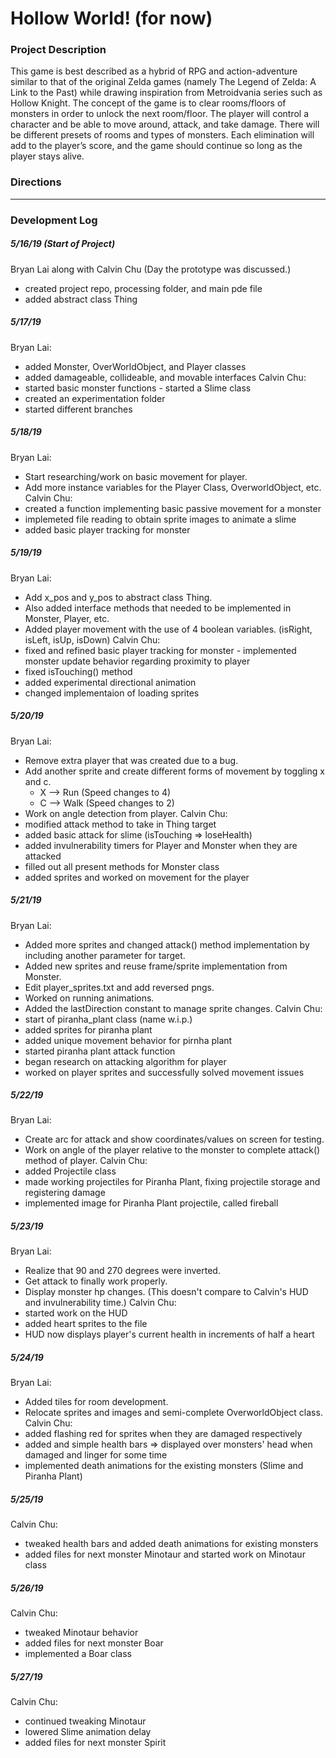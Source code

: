 # Hollow World! (for now)

### Project Description
This game is best described as a hybrid of RPG and action-adventure similar to that of the original Zelda games (namely The Legend of Zelda: A Link to the Past) while drawing inspiration from Metroidvania series such as Hollow Knight.  The concept of the game is to clear rooms/floors of monsters in order to unlock the next room/floor.  The player will control a character and be able to move around, attack, and take damage.  There will be different presets of rooms and types of monsters.  Each elimination will add to the player’s score, and the game should continue so long as the player stays alive.

### Directions


_________________________

### Development Log

##### 5/16/19 (Start of Project)
Bryan Lai along with Calvin Chu (Day the prototype was discussed.)
* created project repo, processing folder, and main pde file
* added abstract class Thing 
##### 5/17/19
Bryan Lai:
* added Monster, OverWorldObject, and Player classes
* added damageable, collideable, and movable interfaces
Calvin Chu:
* started basic monster functions - started a Slime class
* created an experimentation folder
* started different branches
##### 5/18/19
Bryan Lai:
* Start researching/work on basic movement for player.
* Add more instance variables for the Player Class, OverworldObject, etc.
Calvin Chu:
* created a function implementing basic passive movement for a monster
* implemeted file reading to obtain sprite images to animate a slime
* added basic player tracking for monster
##### 5/19/19
Bryan Lai:
* Add x_pos and y_pos to abstract class Thing. 
* Also added interface methods that needed to be implemented in Monster, Player, etc.
* Added player movement with the use of 4 boolean variables. (isRight, isLeft, isUp, isDown)
Calvin Chu:
* fixed and refined basic player tracking for monster - implemented monster update behavior regarding proximity to player
* fixed isTouching() method
* added experimental directional animation
* changed implementaion of loading sprites
##### 5/20/19
Bryan Lai:
* Remove extra player that was created due to a bug.
* Add another sprite and create different forms of movement by toggling x and c. 
  * X --> Run (Speed changes to 4)
  * C --> Walk (Speed changes to 2)
* Work on angle detection from player.
Calvin Chu:
* modified attack method to take in Thing target
* added basic attack for slime (isTouching => loseHealth)
* added invulnerability timers for Player and Monster when they are attacked
* filled out all present methods for Monster class
* added sprites and worked on movement for the player
##### 5/21/19
Bryan Lai:
* Added more sprites and changed attack() method implementation by including another parameter for target.
* Added new sprites and reuse frame/sprite implementation from Monster.
* Edit player_sprites.txt and add reversed pngs.
* Worked on running animations.
* Added the lastDirection constant to manage sprite changes.
Calvin Chu:
* start of piranha_plant class (name w.i.p.)
* added sprites for piranha plant
* added unique movement behavior for pirnha plant
* started piranha plant attack function
* began research on attacking algorithm for player
* worked on player sprites and successfully solved movement issues
##### 5/22/19
Bryan Lai:
* Create arc for attack and show coordinates/values on screen for testing.
* Work on angle of the player relative to the monster to complete attack() method of player.
Calvin Chu:
* added Projectile class
* made working projectiles for Piranha Plant, fixing projectile storage and registering damage
* implemented image for Piranha Plant projectile, called fireball
##### 5/23/19
Bryan Lai:
* Realize that 90 and 270 degrees were inverted.
* Get attack to finally work properly.
* Display monster hp changes. (This doesn't compare to Calvin's HUD and invulnerability time.)
Calvin Chu:
* started work on the HUD
* added heart sprites to the file
* HUD now displays player's current health in increments of half a heart
##### 5/24/19
Bryan Lai:
* Added tiles for room development.
* Relocate sprites and images and semi-complete OverworldObject class.
Calvin Chu:
* added flashing red for sprites when they are damaged respectively
* added and simple health bars => displayed over monsters' head when damaged and linger for some time
* implemented death animations for the existing monsters (Slime and Piranha Plant)
##### 5/25/19
Calvin Chu:
* tweaked health bars and added death animations for existing monsters
* added files for next monster Minotaur and started work on Minotaur class
##### 5/26/19
Calvin Chu:
* tweaked Minotaur behavior
* added files for next monster Boar
* implemented a Boar class
##### 5/27/19
Calvin Chu:
* continued tweaking Minotaur
* lowered Slime animation delay
* added files for next monster Spirit
